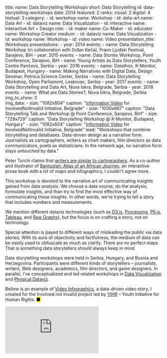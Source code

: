 title: 
    name: Data Storytelling Workshops
    short: Data Storytelling
id: data-storytelling-workshops
date: 2014
featured: 2
ranks:
    visual: 2
    digital: 4
    textual: 3
category: 
    - id: workshop
      name: Workshop
    - id: data-art
      name: Data Art
    - id: dataviz
      name: Data Visualization
    - id: interactive
      name: Interactive Art + Design
role:
    - id: maker
      name: Co-Maker
    - id: educator
      name: Workshop Creator
medium:
    - id: dataviz
      name: Data Visualization
    - id: workshop
      name: Workshop
    - id: video
      name: Video
presentation_title: Workshops
presentations:
    - year: 2014
      events:
        - name: <span class='italic-style'>Data Storytelling Workshop</span> (in collaboration with Srđan Keča), Pravo Ljudski Festival, Sarajevo, BiH
    - year: 2015
      events:
        - name: <span class='italic-style'>Data Stories Workshop</span>, Point Conference, Sarajevo, BiH
        - name: <span class='italic-style'>Young Artists as Data Storytellers</span>, Youth Centre Pančevo, Serbia
    - year: 2016
      events:
        - name: <span class='italic-style'>Datathon</span>, K-Monitor, Budapest, Hungary
        - name: <span class='italic-style'>Making Narratives with Digital Data</span>, Design Seminar, Petnica Science Center, Serbia
        - name: <span class='italic-style'>Data Storytelling Workshop</span>, Open Parliament, Leskovac, Serbia
    - year: 2017
      events:
        - name: <span class='italic-style'>Data Storytelling and Data Art</span>, Nova Iskra, Belgrade, Serbia
    - year: 2018
      events:
        - name: <span class='italic-style'>What are Data Stories?</span>, Nova Iskra, Belgrade, Serbia
img_to_show: 3       
img_data:
    - size: "1082x604"
      caption: "<a href='https://www.youtube.com/watch?v=T2PH3liBbpo' target='_blank'>Information Video</a> for InvolvedNotInvalid Initiative, Belgrade"
    - size: "1000x667"
      caption: "Data Storytelling Talk and Workshop @ Point Conference, Sarajevo, BiH"
    - size: "729x729"
      caption: "Data Storytelling Workshop @ K-Monitor, Budapest, Hungary"
    - size: "1082x604"
      caption: "<a href='https://www.youtube.com/watch?v=T2PH3liBbpo' target='_blank'>Information Video</a> for InvolvedNotInvalid Initiative, Belgrade"
lead: "Workshops that combine storytelling and databases. Data-driven design as a narrative form. Journalists as cartographers, writers as chart makers, film directors as data communicators, poets as statisticians. In the network age, no narrative form stays untouched by data."

Peter Turchi claims that <a href='http://tupress.org/books/maps-of-the-imagination' target='_blank'>writers are similar to cartographers</a>. As a co-author and illustrator of <a href='/work/projects/bantustan-book'><span class='italic-style'>Bantustan: Atlas of an African Journey</span></a>, an interactive prose book with a lot of maps and infographics, I couldn't agree more.

This workshop is devoted to the narrative art of communicating insights gained from data analysis. We choose a data sourse, do the analysis, formulate insights, and than try to find the most effective way of communicating these insights. In other words, we're trying to tell a story that includes numbers and measurements.

We mention different dataviz technologies (such as <a href='https://d3js.org/' target='_blank'>D3.js</a>, <a href='https://processing.org/' target='_blank'>Processing</a>, <a href='https://p5js.org/' target='_blank'>P5.js</a>, <a href='https://www.tableau.com/' target='_blank'>Tableau</a>, and <a href='https://rawgraphs.io/' target='_blank'>Raw Graphs</a>), but the focus is on crafting a story, not on technology.

Special attention is payed to different ways of misleading the public via data stories. With its aura of objectivity and factfulness, the medium of data can be easily used to obfuscate as much as clarify. There are no perfect maps. That is something data storytellers should always keep in mind.

Data storytelling workshops were held in Serbia, Hungary, and Bosnia and Herzegovina. Participants were different kinds of storytellers – journalists, writers, Web designers, academics, film directors, and game designers. In parallel, I've conceptualized and led related workshops in <a href='/work/projects/dataviz-workshops'>Data Visualization</a> and <a href='physical-dataviz-workshops'>Physical Dataviz</a>.  

Bellow is an example of <a href='https://www.youtube.com/watch?v=T2PH3liBbpo' target='_blank'>Video Infographics</a>, a data-driven video story, I created for the <span class='italic-style'>Involved not Invalid</span> project led by <a href='https://yihr.org/' target='_blank'>YIHR</a> – Youth Initiative for Human Rights. <mark>&#9632;</mark>

<iframe src="https://www.youtube.com/embed/T2PH3liBbpo?rel=0&amp;fs=0&amp;controls=0" frameborder="0" allow="accelerometer; autoplay; picture-in-picture" allowfullscreen></iframe>